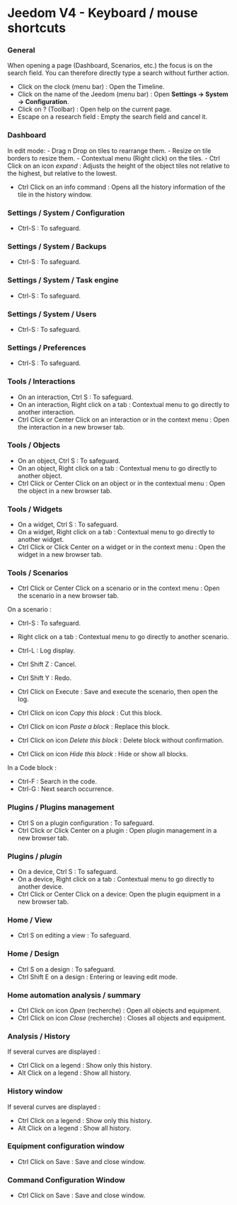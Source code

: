 # Jeedom V4 - Keyboard / mouse shortcuts

### General

When opening a page (Dashboard, Scenarios, etc.) the focus is on the search field. You can therefore directly type a search without further action.

- Click on the clock (menu bar) : Open the Timeline.
- Click on the name of the Jeedom (menu bar)  : Open **Settings → System → Configuration**.
- Click on ?  (Toolbar)  : Open help on the current page.
- Escape on a research field : Empty the search field and cancel it.

### Dashboard
In edit mode:
	- Drag n Drop on tiles to rearrange them.
	- Resize on tile borders to resize them.
	- Contextual menu (Right click) on the tiles.
	- Ctrl Click on an icon *expand* : Adjusts the height of the object tiles not relative to the highest, but relative to the lowest.

- Ctrl Click on an info command : Opens all the history information of the tile in the history window.

### Settings / System / Configuration
- Ctrl-S : To safeguard.

### Settings / System / Backups
- Ctrl-S : To safeguard.

### Settings / System / Task engine
- Ctrl-S : To safeguard.

### Settings / System / Users
- Ctrl-S : To safeguard.

### Settings / Preferences
- Ctrl-S : To safeguard.

### Tools / Interactions
- On an interaction, Ctrl S : To safeguard.
- On an interaction, Right click on a tab : Contextual menu to go directly to another interaction.
- Ctrl Click or Center Click on an interaction or in the context menu : Open the interaction in a new browser tab.

### Tools / Objects
- On an object, Ctrl S : To safeguard.
- On an object, Right click on a tab : Contextual menu to go directly to another object.
- Ctrl Click or Center Click on an object or in the contextual menu : Open the object in a new browser tab.

### Tools / Widgets
- On a widget, Ctrl S : To safeguard.
- On a widget, Right click on a tab : Contextual menu to go directly to another widget.
- Ctrl Click or Click Center on a widget or in the context menu : Open the widget in a new browser tab.

### Tools / Scenarios
- Ctrl Click or Center Click on a scenario or in the context menu : Open the scenario in a new browser tab.

On a scenario :
- Ctrl-S : To safeguard.
- Right click on a tab : Contextual menu to go directly to another scenario.
- Ctrl-L : Log display.
- Ctrl Shift Z : Cancel.
- Ctrl Shift Y : Redo.

- Ctrl Click on Execute : Save and execute the scenario, then open the log.
- Ctrl Click on icon *Copy this block* : Cut this block.
- Ctrl Click on icon *Paste a block* : Replace this block.
- Ctrl Click on icon *Delete this block* : Delete block without confirmation.
- Ctrl Click on icon *Hide this block* : Hide or show all blocks.

In a Code block :
- Ctrl-F : Search in the code.
- Ctrl-G : Next search occurrence.

### Plugins / Plugins management
- Ctrl S on a plugin configuration : To safeguard.
- Ctrl Click or Click Center on a plugin : Open plugin management in a new browser tab.

### Plugins / *plugin*
- On a device, Ctrl S  : To safeguard.
- On a device, Right click on a tab : Contextual menu to go directly to another device.
- Ctrl Click or Center Click on a device: Open the plugin equipment in a new browser tab.

### Home / View
- Ctrl S on editing a view : To safeguard.

### Home / Design
- Ctrl S on a design : To safeguard.
- Ctrl Shift E on a design : Entering or leaving edit mode.

### Home automation analysis / summary
- Ctrl Click on icon *Open* (recherche) : Open all objects and equipment.
- Ctrl Click on icon *Close* (recherche) : Closes all objects and equipment.

### Analysis / History
If several curves are displayed :
- Ctrl Click on a legend : Show only this history.
- Alt Click on a legend : Show all history.

### History window
If several curves are displayed :
- Ctrl Click on a legend : Show only this history.
- Alt Click on a legend : Show all history.

### Equipment configuration window
- Ctrl Click on Save : Save and close window.

### Command Configuration Window
- Ctrl Click on Save : Save and close window.
